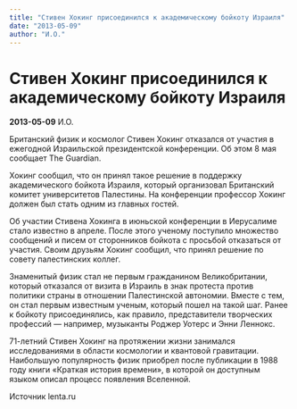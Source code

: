 ```yaml
---
title: "Стивен Хокинг присоединился к академическому бойкоту Израиля"
date: "2013-05-09"
author: "И.О."
---
```


# Стивен Хокинг присоединился к академическому бойкоту Израиля

**2013-05-09** И.О.

Британский физик и космолог Стивен Хокинг отказался от участия в ежегодной Израильской президентской конференции. Об этом 8 мая сообщает The Guardian.



Хокинг сообщил, что он принял такое решение в поддержку академического бойкота Израиля, который организовал Британский комитет университетов Палестины. На конференции профессор Хокинг должен был стать одним из главных гостей.



Об участии Стивена Хокинга в июньской конференции в Иерусалиме стало известно в апреле. После этого ученому поступило множество сообщений и писем от сторонников бойкота с просьбой отказаться от участия. Своим друзьям Хокинг сообщил, что принял решение по совету палестинских коллег.



Знаменитый физик стал не первым гражданином Великобритании, который отказался от визита в Израиль в знак протеста против политики страны в отношении Палестинской автономии. Вместе с тем, он стал первым известным ученым, который пошел на такой шаг. Ранее к бойкоту присоединялись, как правило, представители творческих профессий — например, музыканты Роджер Уотерс и Энни Леннокс.



71-летний Стивен Хокинг на протяжении жизни занимался исследованиями в области космологии и квантовой гравитации. Наибольшую популярность физик приобрел после публикации в 1988 году книги «Краткая история времени», в которой он доступным языком описал процесс появления Вселенной.

Источник lenta.ru